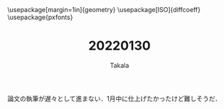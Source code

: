 ﻿---
title: 20220130
yesterday: 20220129
tomorrow: 20220131
days: 765
author: Takala
header-includes:
  - \usepackage[margin=1in]{geometry}
  - \usepackage[ISO]{diffcoeff}
  - \usepackage{pxfonts}
---



論文の執筆が遅々として進まない．1月中に仕上げたかったけど難しそうだ．



